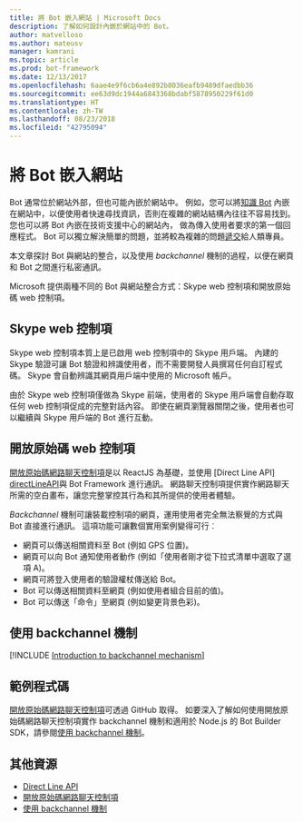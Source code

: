 ```yaml
---
title: 將 Bot 嵌入網站 | Microsoft Docs
description: 了解如何設計內嵌於網站中的 Bot。
author: matvelloso
ms.author: mateusv
manager: kamrani
ms.topic: article
ms.prod: bot-framework
ms.date: 12/13/2017
ms.openlocfilehash: 6aae4e9f6cb6a4e892b8036eafb9489dfaedbb36
ms.sourcegitcommit: ee63d9dc1944a6843368bdabf5878950229f61d0
ms.translationtype: HT
ms.contentlocale: zh-TW
ms.lasthandoff: 08/23/2018
ms.locfileid: "42795094"
---
```

# <a name="embed-a-bot-in-a-website"></a>將 Bot 嵌入網站

Bot 通常位於網站外部，但也可能內嵌於網站中。 例如，您可以將[知識 Bot](~/bot-service-design-pattern-knowledge-base.md) 內嵌在網站中，以便使用者快速尋找資訊，否則在複雜的網站結構內往往不容易找到。 您也可以將 Bot 內嵌在技術支援中心的網站內， 做為傳入使用者要求的第一個回應程式。 Bot 可以獨立解決簡單的問題，並將較為複雜的問題[遞交](~/bot-service-design-pattern-handoff-human.md)給人類專員。 

本文章探討 Bot 與網站的整合，以及使用 *backchannel* 機制的過程，以便在網頁和 Bot 之間進行私密通訊。 

Microsoft 提供兩種不同的 Bot 與網站整合方式：Skype web 控制項和開放原始碼 web 控制項。

## <a name="skype-web-control"></a>Skype web 控制項

Skype web 控制項本質上是已啟用 web 控制項中的 Skype 用戶端。 內建的 Skype 驗證可讓 Bot 驗證和辨識使用者，而不需要開發人員撰寫任何自訂程式碼。 Skype 會自動辨識其網頁用戶端中使用的 Microsoft 帳戶。 

由於 Skype web 控制項僅做為 Skype 前端，使用者的 Skype 用戶端會自動存取任何 web 控制項促成的完整對話內容。 即使在網頁瀏覽器關閉之後，使用者也可以繼續與 Skype 用戶端的 Bot 進行互動。 

## <a name="open-source-web-control"></a>開放原始碼 web 控制項

<a href="https://github.com/Microsoft/BotFramework-WebChat" target="_blank">開放原始碼網路聊天控制項</a>是以 ReactJS 為基礎，並使用 [Direct Line API] [ directLineAPI]與 Bot Framework 進行通訊。 網路聊天控制項提供實作網路聊天所需的空白畫布，讓您完整掌控其行為和其所提供的使用者體驗。 

*Backchannel* 機制可讓裝載控制項的網頁，運用使用者完全無法察覺的方式與 Bot 直接進行通訊。 這項功能可讓數個實用案例變得可行︰ 

- 網頁可以傳送相關資料至 Bot (例如 GPS 位置)。
- 網頁可以向 Bot 通知使用者動作 (例如「使用者剛才從下拉式清單中選取了選項 A)。
- 網頁可將登入使用者的驗證權杖傳送給 Bot。
- Bot 可以傳送相關資料至網頁 (例如使用者組合目前的值)。
- Bot 可以傳送「命令」至網頁 (例如變更背景色彩)。

## <a name="using-the-backchannel-mechanism"></a>使用 backchannel 機制

[!INCLUDE [Introduction to backchannel mechanism](~/includes/snippet-backchannel.md)]

## <a name="sample-code"></a>範例程式碼

<a href="https://github.com/Microsoft/BotFramework-WebChat" target="_blank">開放原始碼網路聊天控制項</a>可透過 GitHub 取得。 如要深入了解如何使用開放原始碼網路聊天控制項實作 backchannel 機制和適用於 Node.js 的 Bot Builder SDK，請參閱[使用 backchannel 機制](~/nodejs/bot-builder-nodejs-backchannel.md)。

## <a name="additional-resources"></a>其他資源

- [Direct Line API][directLineAPI]
- [開放原始碼網路聊天控制項](https://github.com/Microsoft/BotFramework-WebChat)
- [使用 backchannel 機制](~/nodejs/bot-builder-nodejs-backchannel.md)

[directLineAPI]: https://docs.botframework.com/en-us/restapi/directline3/#navtitle
